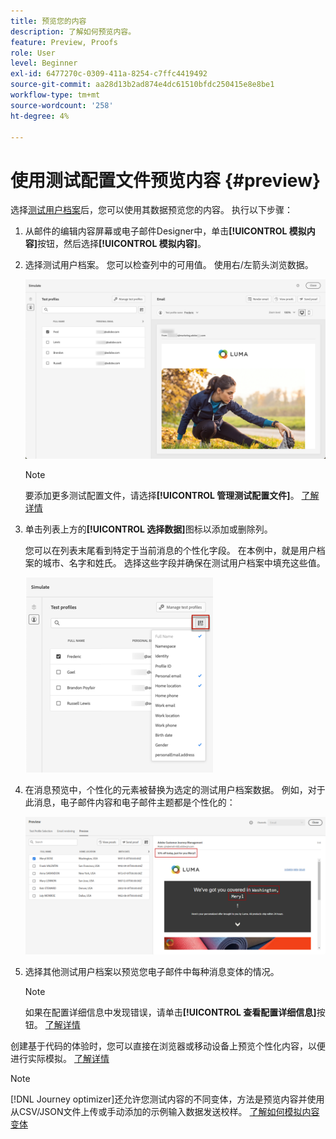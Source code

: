 ```yaml
---
title: 预览您的内容
description: 了解如何预览内容。
feature: Preview, Proofs
role: User
level: Beginner
exl-id: 6477270c-0309-411a-8254-c7ffc4419492
source-git-commit: aa28d13b2ad874e4dc61510bfdc250415e8e8be1
workflow-type: tm+mt
source-wordcount: '258'
ht-degree: 4%

---
```


# 使用测试配置文件预览内容 {#preview}

选择[测试用户档案](test-profiles.md)后，您可以使用其数据预览您的内容。 执行以下步骤：

1. 从邮件的编辑内容屏幕或电子邮件Designer中，单击&#x200B;**[!UICONTROL 模拟内容]**&#x200B;按钮，然后选择&#x200B;**[!UICONTROL 模拟内容]**。

1. 选择测试用户档案。 您可以检查列中的可用值。 使用右/左箭头浏览数据。

   ![](../email/assets/preview-select-profile.png)

   >[!NOTE]
   >
   >要添加更多测试配置文件，请选择&#x200B;**[!UICONTROL 管理测试配置文件]**。 [了解详情](test-profiles.md)

1. 单击列表上方的&#x200B;**[!UICONTROL 选择数据]**&#x200B;图标以添加或删除列。

   您可以在列表末尾看到特定于当前消息的个性化字段。 在本例中，就是用户档案的城市、名字和姓氏。 选择这些字段并确保在测试用户档案中填充这些值。

   ![](../email/assets/preview-select-data.png)

1. 在消息预览中，个性化的元素被替换为选定的测试用户档案数据。 例如，对于此消息，电子邮件内容和电子邮件主题都是个性化的：

   ![](../email/assets/preview-test-profile.png)

1. 选择其他测试用户档案以预览您电子邮件中每种消息变体的情况。

   >[!NOTE]
   >
   >如果在配置详细信息中发现错误，请单击&#x200B;**[!UICONTROL 查看配置详细信息]**&#x200B;按钮。 [了解详情](../email/surface-personalization.md#check-configuration)

创建基于代码的体验时，您可以直接在浏览器或移动设备上预览个性化内容，以便进行实际模拟。 [了解详情](../code-based/test-code-based.md#preview-on-device)

>[!NOTE]
>
>[!DNL Journey optimizer]还允许您测试内容的不同变体，方法是预览内容并使用从CSV/JSON文件上传或手动添加的示例输入数据发送校样。 [了解如何模拟内容变体](../test-approve/simulate-sample-input.md)
